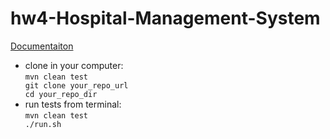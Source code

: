 
# hw4-Hospital-Management-System
[Documentaiton](https://docs.google.com/document/d/1ndw67EaahUM3y1E9RBQSO8du1wM5sWH20jXTvLRtSiM/edit?usp=sharing)

<ul>
<li>
clone in your computer:<br> 
<code>mvn clean test<br>git clone your_repo_url<br>cd your_repo_dir</code>
</li>

<li>
run tests from terminal:
<br><code>mvn clean test<br>./run.sh</code>
</li>
</ul>